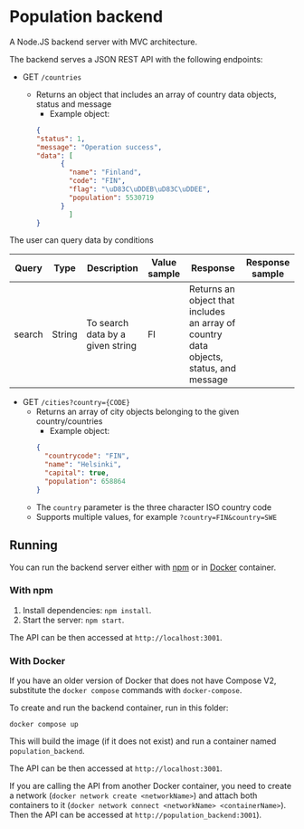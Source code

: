 # Population backend

A Node.JS backend server with MVC architecture.

The backend serves a JSON REST API with the following endpoints:

- GET `/countries`

  - Returns an object that includes an array of country data objects, status and message
    - Example object:
    ```json
    {
    "status": 1,
    "message": "Operation success",
    "data": [
          {
            "name": "Finland",
            "code": "FIN",
            "flag": "\uD83C\uDDEB\uD83C\uDDEE",
            "population": 5530719
          }
            ]
    }
    ```

The user can query data by conditions
    
| Query  | Type   | Description                             | Value sample | Response                                                      | Response sample                                      |
| ------ | ------ | --------------------------------------- | ------------ | ------------------------------------------------------------ | ---------------------------------------------------- |
| search | String | To search data by a given string       | FI           | Returns an object that includes an array of country data objects, status, and message |




- GET `/cities?country={CODE}`
  - Returns an array of city objects belonging to the given country/countries
    - Example object:
    ```json
    {
      "countrycode": "FIN",
      "name": "Helsinki",
      "capital": true,
      "population": 658864
    }
    ```
  - The `country` parameter is the three character ISO country code
  - Supports multiple values, for example `?country=FIN&country=SWE`

## Running

You can run the backend server either with [npm](https://docs.npmjs.com/) or in [Docker](https://www.docker.com/) container.

### With npm

1. Install dependencies: `npm install`.
2. Start the server: `npm start`.

The API can be then accessed at `http://localhost:3001`.

### With Docker

 If you have an older version of Docker that does not have Compose V2, substitute the `docker compose` commands with `docker-compose`.

To create and run the backend container, run in this folder:

```
docker compose up
```

This will build the image (if it does not exist) and run a container named `population_backend`.

The API can be then accessed at `http://localhost:3001`.

If you are calling the API from another Docker container, you need to create a network (`docker network create <networkName>`) and attach both containers to it (`docker network connect <networkName> <containerName>`). Then the API can be accessed at `http://population_backend:3001`).
